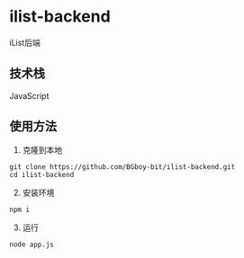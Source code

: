 # ilist-backend
iList后端
## 技术栈
JavaScript
## 使用方法
1. 克隆到本地
```
git clone https://github.com/BGboy-bit/ilist-backend.git
cd ilist-backend
```
2. 安装环境
```
npm i
```
3. 运行
```
node app.js
```
